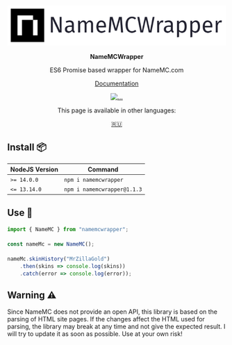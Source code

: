 <p align="center">
  <img src="https://github.com/MrZillaGold/NameMCWrapper/raw/master/docs/logo.png" alt="...">
</p>

<p align="center"><b>NameMCWrapper</b></p>
<p align="center">ES6 Promise based wrapper for NameMC.com</p>
<p align="center">
  <a href="https://github.com/MrZillaGold/NameMCWrapper/blob/master/docs/DOCS.md">Documentation</a>
</p>

<p align="center">
 <a href="https://travis-ci.com/github/MrZillaGold/NameMCWrapper">
   <img src="https://api.travis-ci.com/MrZillaGold/NameMCWrapper.svg" alt="...">
 </a>
</p>

<p align="center">This page is available in other languages:</p>
<p align="center">
  <a href="https://github.com/MrZillaGold/NameMCWrapper/blob/master/docs/README_RU.md">🇷🇺</a>
</p>

## Install 📦
| NodeJS Version | Command                     |
| -------------- | --------------------------- | 
| `>= 14.0.0`    | `npm i namemcwrapper`       |
| `<= 13.14.0`   | `npm i namemcwrapper@1.1.3` |

## Use 🔧
```js
import { NameMC } from "namemcwrapper";

const nameMc = new NameMC();

nameMc.skinHistory("MrZillaGold")
    .then(skins => console.log(skins))
    .catch(error => console.log(error));
```

## Warning ⚠
Since NameMC does not provide an open API, this library is based on the parsing of HTML site pages. If the changes affect the HTML used for parsing, the library may break at any time and not give the expected result. I will try to update it as soon as possible. Use at your own risk!

